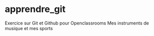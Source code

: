 # apprendre_git
Exercice sur Git et Github pour Openclassrooms
Mes instruments de musique et mes sports
